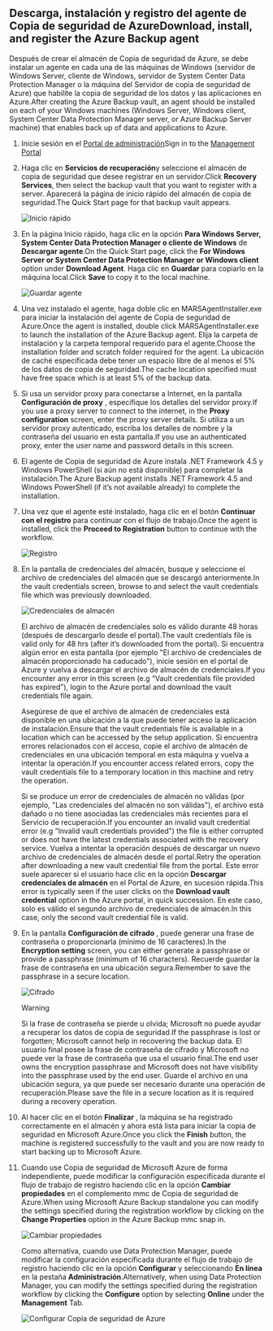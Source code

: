 ## <a name="download-install-and-register-the-azure-backup-agent"></a><span data-ttu-id="b1149-101">Descarga, instalación y registro del agente de Copia de seguridad de Azure</span><span class="sxs-lookup"><span data-stu-id="b1149-101">Download, install, and register the Azure Backup agent</span></span>
<span data-ttu-id="b1149-102">Después de crear el almacén de Copia de seguridad de Azure, se debe instalar un agente en cada una de las máquinas de Windows (servidor de Windows Server, cliente de Windows, servidor de System Center Data Protection Manager o la máquina del Servidor de copia de seguridad de Azure) que habilite la copia de seguridad de los datos y las aplicaciones en Azure.</span><span class="sxs-lookup"><span data-stu-id="b1149-102">After creating the Azure Backup vault, an agent should be installed on each of your Windows machines (Windows Server, Windows client, System Center Data Protection Manager server, or Azure Backup Server machine) that enables back up of data and applications to Azure.</span></span>

1. <span data-ttu-id="b1149-103">Inicie sesión en el [Portal de administración](https://manage.windowsazure.com/)</span><span class="sxs-lookup"><span data-stu-id="b1149-103">Sign in to the [Management Portal](https://manage.windowsazure.com/)</span></span>
2. <span data-ttu-id="b1149-104">Haga clic en **Servicios de recuperación**y seleccione el almacén de copia de seguridad que desee registrar en un servidor.</span><span class="sxs-lookup"><span data-stu-id="b1149-104">Click **Recovery Services**, then select the backup vault that you want to register with a server.</span></span> <span data-ttu-id="b1149-105">Aparecerá la página de inicio rápido del almacén de copia de seguridad.</span><span class="sxs-lookup"><span data-stu-id="b1149-105">The Quick Start page for that backup vault appears.</span></span>
   
    ![Inicio rápido](./media/backup-install-agent/quickstart.png)
3. <span data-ttu-id="b1149-107">En la página Inicio rápido, haga clic en la opción **Para Windows Server, System Center Data Protection Manager o cliente de Windows** de **Descargar agente**.</span><span class="sxs-lookup"><span data-stu-id="b1149-107">On the Quick Start page, click the **For Windows Server or System Center Data Protection Manager or Windows client** option under **Download Agent**.</span></span> <span data-ttu-id="b1149-108">Haga clic en **Guardar** para copiarlo en la máquina local.</span><span class="sxs-lookup"><span data-stu-id="b1149-108">Click **Save** to copy it to the local machine.</span></span>
   
    ![Guardar agente](./media/backup-install-agent/agent.png)
4. <span data-ttu-id="b1149-110">Una vez instalado el agente, haga doble clic en MARSAgentInstaller.exe para iniciar la instalación del agente de Copia de seguridad de Azure.</span><span class="sxs-lookup"><span data-stu-id="b1149-110">Once the agent is installed, double click MARSAgentInstaller.exe to launch the installation of the Azure Backup agent.</span></span> <span data-ttu-id="b1149-111">Elija la carpeta de instalación y la carpeta temporal requerido para el agente.</span><span class="sxs-lookup"><span data-stu-id="b1149-111">Choose the installation folder and scratch folder required for the agent.</span></span> <span data-ttu-id="b1149-112">La ubicación de caché especificada debe tener un espacio libre de al menos el 5% de los datos de copia de seguridad.</span><span class="sxs-lookup"><span data-stu-id="b1149-112">The cache location specified must have free space which is at least 5% of the backup data.</span></span>
5. <span data-ttu-id="b1149-113">Si usa un servidor proxy para conectarse a Internet, en la pantalla **Configuración de proxy** , especifique los detalles del servidor proxy.</span><span class="sxs-lookup"><span data-stu-id="b1149-113">If you use a proxy server to connect to the internet, in the **Proxy configuration** screen, enter the proxy server details.</span></span> <span data-ttu-id="b1149-114">Si utiliza a un servidor proxy autenticado, escriba los detalles de nombre y la contraseña del usuario en esta pantalla.</span><span class="sxs-lookup"><span data-stu-id="b1149-114">If you use an authenticated proxy, enter the user name and password details in this screen.</span></span>
6. <span data-ttu-id="b1149-115">El agente de Copia de seguridad de Azure instala .NET Framework 4.5 y Windows PowerShell (si aún no está disponible) para completar la instalación.</span><span class="sxs-lookup"><span data-stu-id="b1149-115">The Azure Backup agent installs .NET Framework 4.5 and Windows PowerShell (if it’s not available already) to complete the installation.</span></span>
7. <span data-ttu-id="b1149-116">Una vez que el agente esté instalado, haga clic en el botón **Continuar con el registro** para continuar con el flujo de trabajo.</span><span class="sxs-lookup"><span data-stu-id="b1149-116">Once the agent is installed, click the **Proceed to Registration** button to continue with the workflow.</span></span>
   
   ![Registro](./media/backup-install-agent/register.png)
8. <span data-ttu-id="b1149-118">En la pantalla de credenciales del almacén, busque y seleccione el archivo de credenciales del almacén que se descargó anteriormente.</span><span class="sxs-lookup"><span data-stu-id="b1149-118">In the vault credentials screen, browse to and select the vault credentials file which was previously downloaded.</span></span>
   
    ![Credenciales de almacén](./media/backup-install-agent/vc.png)
   
    <span data-ttu-id="b1149-120">El archivo de almacén de credenciales solo es válido durante 48 horas (después de descargarlo desde el portal).</span><span class="sxs-lookup"><span data-stu-id="b1149-120">The vault credentials file is valid only for 48 hrs (after it’s downloaded from the portal).</span></span> <span data-ttu-id="b1149-121">Si encuentra algún error en esta pantalla (por ejemplo "El archivo de credenciales de almacén proporcionado ha caducado"), inicie sesión en el portal de Azure y vuelva a descargar el archivo de almacén de credenciales.</span><span class="sxs-lookup"><span data-stu-id="b1149-121">If you encounter any error in this screen (e.g “Vault credentials file provided has expired”), login to the Azure portal and download the vault credentials file again.</span></span>
   
    <span data-ttu-id="b1149-122">Asegúrese de que el archivo de almacén de credenciales está disponible en una ubicación a la que puede tener acceso la aplicación de instalación.</span><span class="sxs-lookup"><span data-stu-id="b1149-122">Ensure that the vault credentials file is available in a location which can be accessed by the setup application.</span></span> <span data-ttu-id="b1149-123">Si encuentra errores relacionados con el acceso, copie el archivo de almacén de credenciales en una ubicación temporal en esta máquina y vuelva a intentar la operación.</span><span class="sxs-lookup"><span data-stu-id="b1149-123">If you encounter access related errors, copy the vault credentials file to a temporary location in this machine and retry the operation.</span></span>
   
    <span data-ttu-id="b1149-124">Si se produce un error de credenciales de almacén no válidas (por ejemplo, "Las credenciales del almacén no son válidas"), el archivo está dañado o no tiene asociadas las credenciales más recientes para el Servicio de recuperación.</span><span class="sxs-lookup"><span data-stu-id="b1149-124">If you encounter an invalid vault credential error (e.g “Invalid vault credentials provided") the file is either corrupted or does not have the latest credentials associated with the recovery service.</span></span> <span data-ttu-id="b1149-125">Vuelva a intentar la operación después de descargar un nuevo archivo de credenciales de almacén desde el portal.</span><span class="sxs-lookup"><span data-stu-id="b1149-125">Retry the operation after downloading a new vault credential file from the portal.</span></span> <span data-ttu-id="b1149-126">Este error suele aparecer si el usuario hace clic en la opción **Descargar credenciales de almacén** en el Portal de Azure, en sucesión rápida.</span><span class="sxs-lookup"><span data-stu-id="b1149-126">This error is typically seen if the user clicks on the **Download vault credential** option in the Azure portal, in quick succession.</span></span> <span data-ttu-id="b1149-127">En este caso, solo es válido el segundo archivo de credenciales de almacén.</span><span class="sxs-lookup"><span data-stu-id="b1149-127">In this case, only the second vault credential file is valid.</span></span>
9. <span data-ttu-id="b1149-128">En la pantalla **Configuración de cifrado** , puede generar una frase de contraseña o proporcionarla (mínimo de 16 caracteres).</span><span class="sxs-lookup"><span data-stu-id="b1149-128">In the **Encryption setting** screen, you can either generate a passphrase or provide a passphrase (minimum of 16 characters).</span></span> <span data-ttu-id="b1149-129">Recuerde guardar la frase de contraseña en una ubicación segura.</span><span class="sxs-lookup"><span data-stu-id="b1149-129">Remember to save the passphrase in a secure location.</span></span>
   
    ![Cifrado](./media/backup-install-agent/encryption.png)
   
   > [!WARNING]
   > <span data-ttu-id="b1149-131">Si la frase de contraseña se pierde u olvida; Microsoft no puede ayudar a recuperar los datos de copia de seguridad.</span><span class="sxs-lookup"><span data-stu-id="b1149-131">If the passphrase is lost or forgotten; Microsoft cannot help in recovering the backup data.</span></span> <span data-ttu-id="b1149-132">El usuario final posee la frase de contraseña de cifrado y Microsoft no puede ver la frase de contraseña que usa el usuario final.</span><span class="sxs-lookup"><span data-stu-id="b1149-132">The end user owns the encryption passphrase and Microsoft does not have visibility into the passphrase used by the end user.</span></span> <span data-ttu-id="b1149-133">Guarde el archivo en una ubicación segura, ya que puede ser necesario durante una operación de recuperación.</span><span class="sxs-lookup"><span data-stu-id="b1149-133">Please save the file in a secure location as it is required during a recovery operation.</span></span>
   > 
   > 
10. <span data-ttu-id="b1149-134">Al hacer clic en el botón **Finalizar** , la máquina se ha registrado correctamente en el almacén y ahora está lista para iniciar la copia de seguridad en Microsoft Azure.</span><span class="sxs-lookup"><span data-stu-id="b1149-134">Once you click the **Finish** button, the machine is registered successfully to the vault and you are now ready to start backing up to Microsoft Azure.</span></span>
11. <span data-ttu-id="b1149-135">Cuando use Copia de seguridad de Microsoft Azure de forma independiente, puede modificar la configuración especificada durante el flujo de trabajo de registro haciendo clic en la opción **Cambiar propiedades** en el complemento mmc de Copia de seguridad de Azure.</span><span class="sxs-lookup"><span data-stu-id="b1149-135">When using Microsoft Azure Backup standalone you can modify the settings specified during the registration workflow by clicking on the **Change Properties** option in the Azure Backup mmc snap in.</span></span>
    
    ![Cambiar propiedades](./media/backup-install-agent/change.png)
    
    <span data-ttu-id="b1149-137">Como alternativa, cuando use Data Protection Manager, puede modificar la configuración especificada durante el flujo de trabajo de registro haciendo clic en la opción **Configurar** y seleccionando **En línea** en la pestaña **Administración**.</span><span class="sxs-lookup"><span data-stu-id="b1149-137">Alternatively, when using Data Protection Manager, you can modify the settings specified  during the registration workflow by clicking the **Configure** option by selecting **Online** under the **Management** Tab.</span></span>
    
    ![Configurar Copia de seguridad de Azure](./media/backup-install-agent/configure.png)

